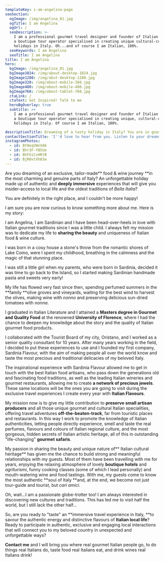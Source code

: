```yaml
---
templateKey: i-am-angelina-page
seoSection:
  ogImage: /img/angelina_01.jpg
  ogTitle: I am Angelina
  ogUrl: /
  seoDescription: >-
    I am a professional gourmet travel designer and founder of Italian Flavours,
    a boutique tour operator specialised in creating unique cultural-culinary
    holidays in Italy. Oh...and of course I am Italian, 100%. 
  seoKeywords: I am Angelina
  seoTitle: I am Angelina
title: I am Angelina
hero:
  bgImage: /img/angelina_01.jpg
  bgImage1024: /img/about-desktop-1024.jpg
  bgImage1280: /img/abut-desktop-1280.jpg
  bgImage320: /img/about-mobile-360.jpg
  bgImage480: /img/about-mobile-480.jpg
  bgImage768: /img/about-tablet-768.jpg
  ctaLink: /
  ctaText: Get Inspired! Talk to me
  heroBgOverlay: true
  subtitle: >+
    I am a professional gourmet travel designer and founder of Italian Flavours,
    a boutique tour operator specialised in creating unique, cultural-culinary
    holidays in Italy. Of course I am Italian, 100%.

descriptionTitle: Dreaming of a tasty holiday in Italy? You are in good hands!
contactSectionTitle: 'I''d love to hear from you. Listen to your dreams, drop me a line!'
instagramPhotos:
  - id: BY8eqVWnVA6
  - id: Bhr3F-YB5Ue
  - id: BhFGiCxHRtB
  - id: BjR0vtXh03w
---
```

Are you dreaming of an exclusive, tailor-made** food & wine journey **in the most charming and genuine parts of Italy? An unforgettable holiday made up of authentic and **deeply immersive** experiences that will give you insider-access to local life and the oldest traditions of _Bella Italia_?

You are definitely in the right place, and I couldn't be more happy!

I am sure you are now curious to know something more about me. Here is my story:

I am Angelina, I am Sardinian and I have been head-over-heels in love with Italian gourmet traditions since I was a little child. I always felt my mission was to dedicate my life to **sharing the beauty** and uniqueness of Italian food & wine culture.

I was born in a cosy house a stone's throw from the romantic shores of Lake Como, were I spent my childhood, breathing in the calmness and the magic of that stunning place. 

I was still a little girl when my parents, who were born in Sardinia, decided it was time to go back to the Island, so I started making Sardinian handmade pasta and sweets very early!

My life has flowed very fast since then, spending perfumed summers in the **family **olive groves and vineyards, waiting for the best wind to harvest the olives, making wine with _nonno_ and preserving delicious sun-dried tomatoes with _nonna_.

I graduated in Italian Literature and I attained a **Masters degree in Gourmet and Quality Food** at the renowned **University of Florence**, where I had the chance to deepen my knowledge about the story and the quality of Italian gourmet food products.

I collaborated with the Tourist Board of my city, Oristano, and I worked as a senior quality consultant for 10 years. After many years working in the field, I decided to put these experiences to use and I founded my first company, Sardinia Flavour, with the aim of making people all over the world know and taste the most precious and traditional delicacies of my beloved Italy.

The inspirational experience with Sardinia Flavour allowed me to get in touch with the best Italian food artisans, who pass down the generations old and fascinating food traditions, as well as the leading Italian wineries and gourmet restaurants, allowing me to create **a network of precious jewels**. These same locations will be the ones you are going to visit during the exclusive travel experiences I create every year with **Italian Flavours**.

My mission now is to give my little contribution to **preserve small artisan producers** and all those unique gourmet and cultural Italian specialities, offering travel adventures **off-the-beaten-track**, far from touristic places and restaurants. In this way I work to promote the knowledge of Italian authenticities, letting people directly experience, smell and taste the real perfumes, flavours and colours of Italian regional culture, and the most gorgeous, hidden secrets of Italian artistic heritage, all of this in outstanding "life-changing" **gourmet safaris**.

My passion in sharing the beauty and unique nature of** Italian cultural heritage** has given me the chance to build strong and meaningful relationships with my guests. Most of them have been travelling with me for years, enjoying the relaxing atmosphere of lovely **boutique hotels** and _agriturismi_, funny cooking classes (some of which I lead personally) and mouth-watering wine and food tastings. With me, my guests come to know the most authentic **soul of Italy **and, at the end, we become not just tour-guide and tourist, but _cari amici_.

Oh, wait...I am a passionate globe-trotter too! I am always interested in discovering new cultures and traditions. This has led me to visit half the world, but I still lack the other half...

So, are you ready to "taste" an **immersive travel experience in Italy, **to savour the authentic energy and distinctive flavours of **Italian local life**? Ready to participate in authentic, exclusive and engaging local interactions that will connect you to my beloved country in unexpected and unforgettable ways? 

**Contact me** and I will bring you where real gourmet Italian people go, to do things real Italians do, taste food real Italians eat, and drink wines real Italians drink!
